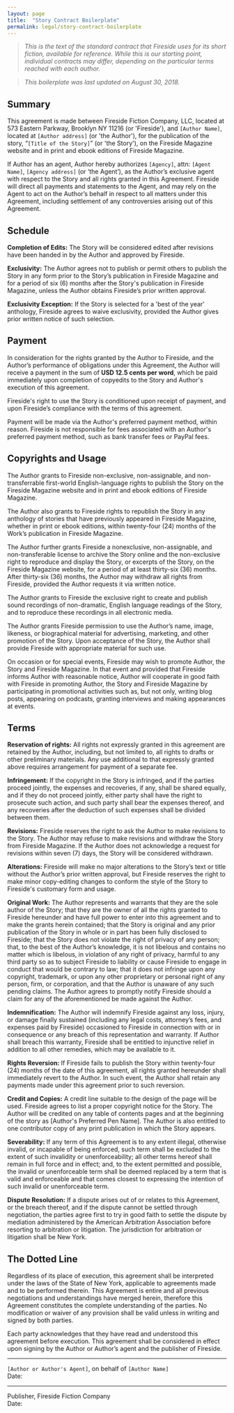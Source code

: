 ```yaml
---
layout: page
title:  "Story Contract Boilerplate"
permalink: legal/story-contract-boilerplate
---
```

> _This is the text of the standard contract that Fireside uses for its short fiction, available for reference. While this is our starting point, individual contracts may differ, depending on the particular terms reached with each author._

> _This boilerplate was last updated on August 30, 2018._

## Summary

This agreement is made between Fireside Fiction Company, LLC, located at 573 Eastern Parkway, Brooklyn NY 11216 (or 'Fireside'), and `[Author Name]`, located at `[Author address]` (or 'the Author'), for the publication of the story, “`[Title of the Story]`” (or 'the Story'), on the Fireside Magazine website and in print and ebook editions of Fireside Magazine.

If Author has an agent, Author hereby authorizes `[Agency]`, attn: `[Agent Name]`, `[Agency address]` (or ‘the Agent’), as the Author’s exclusive agent with respect to the Story and all rights granted in this Agreement. Fireside will direct all payments and statements to the Agent, and may rely on the Agent to act on the Author’s behalf in respect to all matters under this Agreement, including settlement of any controversies arising out of this Agreement.

## Schedule

**Completion of Edits:** The Story will be considered edited after revisions have been handed in by the Author and approved by Fireside.

**Exclusivity:** The Author agrees not to publish or permit others to publish the Story in any form prior to the Story’s publication in Fireside Magazine and for a period of six (6) months after the Story's publication in Fireside Magazine, unless the Author obtains Fireside’s prior written approval.

**Exclusivity Exception:** If the Story is selected for a 'best of the year' anthology, Fireside agrees to waive exclusivity, provided the Author gives prior written notice of such selection.

## Payment

In consideration for the rights granted by the Author to Fireside, and the Author’s performance of obligations under this Agreement, the Author will receive a payment in the sum of **USD 12.5 cents per word**, which be paid immediately upon completion of copyedits to the Story and Author's execution of this agreement.

Fireside's right to use the Story is conditioned upon receipt of payment, and upon Fireside’s compliance with the terms of this agreement.

Payment will be made via the Author's preferred payment method, within reason. Fireside is not responsible for fees associated with an Author's preferred payment method, such as bank transfer fees or PayPal fees.

## Copyrights and Usage

The Author grants to Fireside non-exclusive, non-assignable, and non-transferrable first-world English-language rights to publish the Story on the Fireside Magazine website and in print and ebook editions of Fireside Magazine.

The Author also grants to Fireside rights to republish the Story in any anthology of stories that have previously appeared in Fireside Magazine, whether in print or ebook editions, within twenty-four (24) months of the Work’s publication in Fireside Magazine.

The Author further grants Fireside a nonexclusive, non-assignable, and non-transferable license to archive the Story online and the non-exclusive right to reproduce and display the Story, or excerpts of the Story, on the Fireside Magazine website, for a period of at least thirty-six (36) months. After thirty-six (36) months, the Author may withdraw all rights from Fireside, provided the Author requests it via written notice.

The Author grants to Fireside the exclusive right to create and publish sound recordings of non-dramatic, English language readings of the Story, and to reproduce these recordings in all electronic media.

The Author grants Fireside permission to use the Author’s name, image, likeness, or biographical material for  advertising, marketing, and other promotion of the Story. Upon acceptance of the Story, the Author shall provide Fireside with appropriate material for such use.

On occasion or for special events, Fireside may wish to promote Author, the Story and Fireside Magazine. In that event and provided that Fireside informs Author with reasonable notice, Author will cooperate in good faith with Fireside in promoting Author, the Story and Fireside Magazine by participating in promotional activities such as, but not only, writing blog posts, appearing on podcasts, granting interviews and making appearances at events.

## Terms

**Reservation of rights:** All rights not expressly granted in this agreement are retained by the Author, including, but not limited to, all rights to drafts or other preliminary materials. Any use additional to that expressly granted above requires arrangement for payment of a separate fee.

**Infringement:** If the copyright in the Story is infringed, and if the parties proceed jointly, the expenses and recoveries, if any, shall be shared equally, and if they do not proceed jointly, either party shall have the right to prosecute such action, and such party shall bear the expenses thereof, and any recoveries after the deduction of such expenses shall be divided between them.

**Revisions:** Fireside reserves the right to ask the Author to make revisions to the Story. The Author may refuse to make revisions and withdraw the Story from Fireside Magazine. If the Author does not acknowledge a request for revisions within seven (7) days, the Story will be considered withdrawn.

**Alterations:** Fireside will make no major alterations to the Story’s text or title without the Author’s prior written approval, but Fireside reserves the right to make minor copy-editing changes to conform the style of the Story to Fireside's customary form and usage.

**Original Work:** The Author represents and warrants that they are the sole author of the Story; that they are the owner of all the rights granted to Fireside hereunder and have full power to enter into this agreement and to make the grants herein contained; that the Story is original and any prior publication of the Story in whole or in part has been fully disclosed to Fireside; that the Story does not violate the right of privacy of any person; that, to the best of the Author’s knowledge, it is not libelous and contains no matter which is libelous, in violation of any right of privacy, harmful to any third party so as to subject Fireside to liability or cause Fireside to engage in conduct that would be contrary to law; that it does not infringe upon any copyright, trademark, or upon any other proprietary or personal right of any person, firm, or corporation, and that the Author is unaware of any such pending claims. The Author agrees to promptly notify Fireside should a claim for any of the aforementioned be made against the Author.

**Indemnification:** The Author will indemnify Fireside against any loss, injury, or damage finally sustained (including any legal costs, attorney’s fees, and expenses paid by Fireside) occasioned to Fireside in connection with or in consequence or any breach of this representation and warranty. If Author shall breach this warranty, Fireside shall be entitled to injunctive relief in addition to all other remedies, which may be available to it.

**Rights Reversion:** If Fireside fails to publish the Story within twenty-four (24) months of the date of this agreement, all rights granted hereunder shall immediately revert to the Author. In such event, the Author shall retain any payments made under this agreement prior to such reversion.

**Credit and Copies:** A credit line suitable to the design of the page will be used. Fireside agrees to list a proper copyright notice for the Story. The Author will be credited on any table of contents pages and at the beginning of the story as [Author's Preferred Pen Name]. The Author is also entitled to one contributor copy of any print publication in which the Story appears.


**Severability:** If any term of this Agreement is to any extent illegal, otherwise invalid, or incapable of being enforced, such term shall be excluded to the extent of such invalidity or unenforceability; all other terms hereof shall remain in full force and in effect; and, to the extent permitted and possible, the invalid or unenforceable term shall be deemed replaced by a term that is valid and enforceable and that comes closest to expressing the intention of such invalid or unenforceable term.

**Dispute Resolution:** If a dispute arises out of or relates to this Agreement, or the breach thereof, and if the dispute cannot be settled through negotiation, the parties agree first to try in good faith to settle the dispute by mediation administered by the American Arbitration Association before resorting to arbitration or litigation. The jurisdiction for arbitration or litigation shall be New York.

## The Dotted Line

Regardless of its place of execution, this agreement shall be interpreted under the laws of the State of New York, applicable to agreements made and to be performed therein. This Agreement is entire and all previous negotiations and understandings have merged herein, therefore this Agreement constitutes the complete understanding of the parties. No modification or waiver of any provision shall be valid unless in writing and signed by both parties.

Each party acknowledges that they have read and understood this agreement before execution. This agreement shall be considered in effect upon signing by the Author or Author’s agent and the publisher of Fireside.


____________________________________________________________________________________
`[Author or Author's Agent]`, on behalf of `[Author Name]`<br/>
Date:


____________________________________________________________________________________
Publisher, Fireside Fiction Company<br/>
Date:
